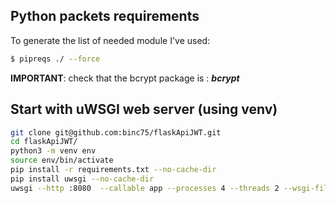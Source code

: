 ## Python packets requirements
To generate the list of needed module I've used:
``` bash
$ pipreqs ./ --force
```
**IMPORTANT**: check that the bcrypt package is : ***bcrypt***
## Start with uWSGI web server (using venv)
```bash
git clone git@github.com:binc75/flaskApiJWT.git
cd flaskApiJWT/
python3 -m venv env
source env/bin/activate
pip install -r requirements.txt --no-cache-dir
pip install uwsgi --no-cache-dir
uwsgi --http :8080  --callable app --processes 4 --threads 2 --wsgi-file flaskApiJWT.py 
```
